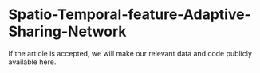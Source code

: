 # Spatio-Temporal-feature-Adaptive-Sharing-Network
If the article is accepted, we will make our relevant data and code publicly available here.
